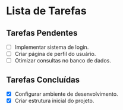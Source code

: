 # Lista de Tarefas

## Tarefas Pendentes
- [ ] Implementar sistema de login.
- [ ] Criar página de perfil do usuário.
- [ ] Otimizar consultas no banco de dados.

## Tarefas Concluídas
- [x] Configurar ambiente de desenvolvimento.
- [x] Criar estrutura inicial do projeto.
